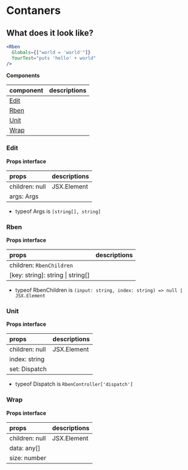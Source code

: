 # Contaners

## What does it look like?​

```jsx
<Rben
  Globals={["world = 'world'"]}
  YourTest="puts 'hello' + world"
/>
```

__Components__

| component | descriptions |
| :-------- | :----------- |
| [Edit](#edit) |  |
| [Rben](#rben) |  |
| [Unit](#unit) |  |
| [Wrap](#wrap) |  |

### Edit
__Props interface__

| props | descriptions |
| :---- | :----------- |
| children: null | JSX.Element |  |
| args: Args |  |

- typeof Args is `[string[], string]`

### Rben
__Props interface__

| props | descriptions |
| :---- | :----------- |
| children: `RbenChildren` |  |
| [key: string]: string \| string[] |

- typeof RbenChildren is `(input: string, index: string) => null | JSX.Element`

### Unit
__Props interface__

| props | descriptions |
| :---- | :----------- |
| children: null | JSX.Element |  |
| index: string |  |
| set: Dispatch |  |

- typeof Dispatch is `RbenController['dispatch']`

### Wrap
__Props interface__

| props | descriptions |
| :---- | :----------- |
| children: null | JSX.Element |  |
| data: any[] |  |
| size: number |  |
